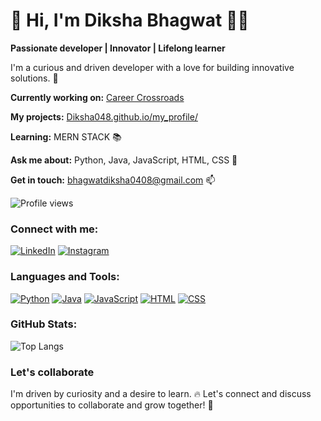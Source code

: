 
# 👋 Hi, I'm Diksha Bhagwat 👩‍💻

**Passionate developer | Innovator | Lifelong learner**

I'm a curious and driven developer with a love for building innovative solutions. 🚀

**Currently working on:** [Career Crossroads](https://career-crossroads.netlify.app/)

**My projects:** [Diksha048.github.io/my_profile/](https://github.com/Diksha048)

**Learning:** MERN STACK 📚

**Ask me about:** Python, Java, JavaScript, HTML, CSS 💬

**Get in touch:** bhagwatdiksha0408@gmail.com 📫

![Profile views](https://komarev.com/ghpvc/?username=Diksha048)  <!-- Profile view badge -->

### Connect with me:

[![LinkedIn](https://img.shields.io/badge/LinkedIn-%230077B5.svg?logo=Linkedin&logoColor=white)](https://www.linkedin.com/in/diksha-bhagwat-944252257?utm_source=share&utm_campaign=share_via&utm_content=profile&utm_medium=android_app)
[![Instagram](https://img.shields.io/badge/Instagram-E4405F?style=for-the-badge&logo=instagram&logoColor=white)](https://www.instagram.com/diksha_bhagwat_?igsh=MXF0d3RwOXp0ejBrMQ==)

### Languages and Tools:

[![Python](https://img.shields.io/badge/Python-%2314354C.svg?logo=python&logoColor=white)](https://www.python.org/)
[![Java](https://img.shields.io/badge/Java-blue?logo=https%3A%2F%2Fcdn4.iconfinder.com%2Fdata%2Ficons%2Flogos-and-brands%2F512%2F181_Java_logo_logos-512.png&logoSize=50px)](https://www.java.com/en/)
[![JavaScript](https://img.shields.io/badge/JavaScript-%23F7DF1E.svg?logo=javascript&logoColor=black)](https://www.javascript.com/)
[![HTML](https://img.shields.io/badge/HTML-%23E34F26.svg?logo=html5&logoColor=white)](https://developer.mozilla.org/en-US/docs/Web/HTML)
[![CSS](https://img.shields.io/badge/CSS-%231572B6.svg?logo=css3&logoColor=white)](https://developer.mozilla.org/en-US/docs/Web/CSS)

### GitHub Stats:
![Top Langs](https://github-readme-stats.vercel.app/api/top-langs/?username=Diksha048&layout=compact&theme=radical)

### Let's collaborate

I'm driven by curiosity and a desire to learn. 🔥 Let's connect and discuss opportunities to collaborate and grow together! 🤝
